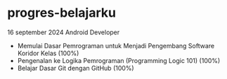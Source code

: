 # progres-belajarku
16 september 2024
Android Developer
* Memulai Dasar Pemrograman untuk Menjadi Pengembang Software Koridor Kelas (100%)
* Pengenalan ke Logika Pemrograman (Programming Logic 101) (100%)
* Belajar Dasar Git dengan GitHub (100%)
